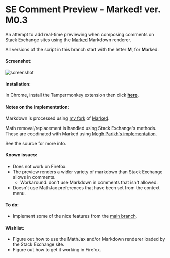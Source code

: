 # SE Comment Preview - Marked! ver. M0.3
An attempt to add real-time previewing when composing comments on Stack Exchange sites using the [Marked](../../../../chijj/marked) Markdown renderer.

All versions of the script in this branch start with the letter **M**, for **M**arked.

#### Screenshot:

![screenshot](../../raw/master/screenshot.png)

#### Installation:

In Chrome, install the Tampermonkey extension then click **[here](../../raw/master/comment-preview.user.js)**.

#### Notes on the implementation:

Markdown is processed using [my fork](../../../../szego/marked/tree/disable-elements) of [Marked](../../../../chijj/marked).

Math removal/replacement is handled using Stack Exchange's methods. These are coodinated with Marked using [Megh Parikh's implementation](../../../../meghprkh/markdown-mathjax).

See the source for more info.

#### Known issues:
- Does not work on Firefox.
- The preview renders a wider variety of markdown than Stack Exchange allows in comments.
    - Workaround: don't use Markdown in comments that isn't allowed.
- Doesn't use MathJax preferences that have been set from the context menu.

#### To do:
- Implement some of the nice features from the [main branch](../master).

#### Wishlist:
- Figure out how to use the MathJax and/or Markdown renderer loaded by the Stack Exchange site.
- Figure out how to get it working in Firefox.
